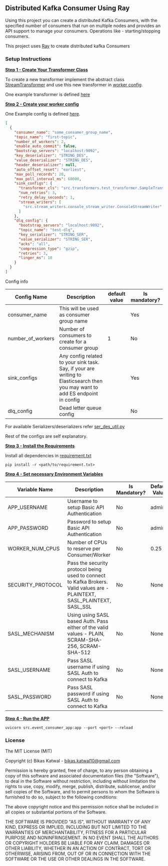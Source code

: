 ## Distributed Kafka Consumer Using Ray
Using this project you can create a distributed Kafka Consumers, with the specified number of 
consumers that run on multiple nodes and provides an API support to manage your consumers. 
Operations like - starting/stopping
consumers.

This project uses [Ray](https://docs.ray.io/) to create distributed kafka Consumers

### Setup Instructions

**<ins>Step 1 - Create Your Transformer Class</ins>**

To create a new transformer implement the abstract class [StreamTransformer](https://github.com/bkatwal/distributed-kafka-consumer-python/blob/main/src/transformers/transformer.py) and use 
this new transformer in [worker config](https://github.com/bkatwal/distributed-kafka-consumer-python/blob/main/src/config/consumer_config.json).

One example transformer is defined [here](https://github.com/bkatwal/distributed-kafka-consumer-python/blob/main/src/transformers/test_transformer.py)

**<ins>Step 2 - Create your worker config</ins>**

One Example config is defined [here](https://github.com/bkatwal/distributed-kafka-consumer-python/blob/main/src/config/consumer_config.json). 
```json
[
  {
    "consumer_name": "some_consumer_group_name",
    "topic_name": "first-topic",
    "number_of_workers": 2,
    "enable_auto_commit": false,
    "bootstrap_servers": "localhost:9092",
    "key_deserializer": "STRING_DES",
    "value_deserializer": "STRING_DES",
    "header_deserializer": null,
    "auto_offset_reset": "earliest",
    "max_poll_records": 20,
    "max_poll_interval_ms": 60000,
    "sink_configs": {
      "transformer_cls": "src.transformers.test_transformer.SampleTransformer",
      "num_retries": 3,
      "retry_delay_seconds": 1,
      "stream_writers": [
        "src.stream_writers.console_stream_writer.ConsoleStreamWriter"
      ]
    },
    "dlq_config": {
      "bootstrap_servers": "localhost:9092",
      "topic_name": "test-dlq",
      "key_serializer": "STRING_SER",
      "value_serializer": "STRING_SER",
      "acks": "all",
      "compression_type": "gzip",
      "retries": 3,
      "linger_ms": 10
    }
  }
]

```

Config info

Config Name|Description|default value|Is mandatory?|
-----------|-----------|------------|--------------|
consumer_name|This will be used as consumer group name| |Yes
number_of_workers|Number of consumers to create for a consumer group|1|No
sink_configs|Any config related to your sink task. Say, if your are writing to Elasticsearch then you may want to add ES endpoint in config| |Yes
dlq_config|Dead letter queue config| |No
For available Serializers/deserializers refer [ser_des_util.py](https://github.com/bkatwal/distributed-kafka-consumer-python/blob/main/src/kafka_core/ser_des_util.py)

Rest of the configs are self explanatory. 

**<ins>Step 3 - Install the Requirements</ins>**

Install all dependencies in [requirement.txt](https://github.com/bkatwal/distributed-kafka-consumer-python/blob/main/requirements.txt)
```shell
pip install -r <path/to/requirement.txt>
```

**<ins>Step 4 - Set necessary Environment Variables</ins>**

Variable Name|Description|Is Mandatory?|Default Value|
-------------|------------|------------|-------------|
APP_USERNAME|Username to setup Basic API Authentication|No|admin|
APP_PASSWORD|Password to setup Basic API Authentication|No|admin|
WORKER_NUM_CPUS|Number of CPUs to reserve per Consumer/Worker|No|0.25|
SECURITY_PROTOCOL|Pass the security protocol being used to connect to Kafka Brokers. Valid values are - PLAINTEXT, SASL_PLAINTEXT, SASL_SSL|No|None|
SASL_MECHANISM|Using using SASL based Auth. Pass either of the valid values - PLAIN, SCRAM-SHA-256, SCRAM-SHA-512|No|None|
SASL_USERNAME|Pass SASL username if using SASL Auth to connect to Kafka|No|None|
SASL_PASSWORD|Pass SASL password if using SASL Auth to connect to Kafka|No|None


**<ins>Step 4 - Run the APP</ins>**
```shell
uvicorn src.event_consumer_app:app --port <port> --reload
```

### License

The MIT License (MIT)

Copyright (c) Bikas Katwal - bikas.katwal10@gmail.com

Permission is hereby granted, free of charge, to any person obtaining a copy of this software and
associated documentation files (the "Software"), to deal in the Software without restriction,
including without limitation the rights to use, copy, modify, merge, publish, distribute,
sublicense, and/or sell copies of the Software, and to permit persons to whom the Software is
furnished to do so, subject to the following conditions:

The above copyright notice and this permission notice shall be included in all copies or substantial
portions of the Software.

THE SOFTWARE IS PROVIDED "AS IS", WITHOUT WARRANTY OF ANY KIND, EXPRESS OR IMPLIED, INCLUDING BUT
NOT LIMITED TO THE WARRANTIES OF MERCHANTABILITY, FITNESS FOR A PARTICULAR PURPOSE AND
NONINFRINGEMENT. IN NO EVENT SHALL THE AUTHORS OR COPYRIGHT HOLDERS BE LIABLE FOR ANY CLAIM, DAMAGES
OR OTHER LIABILITY, WHETHER IN AN ACTION OF CONTRACT, TORT OR OTHERWISE, ARISING FROM, OUT OF OR IN
CONNECTION WITH THE SOFTWARE OR THE USE OR OTHER DEALINGS IN THE SOFTWARE.




